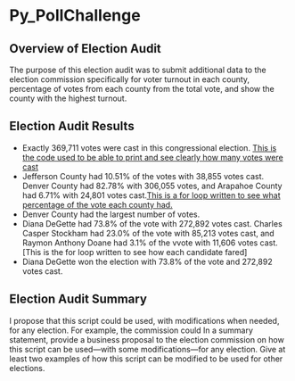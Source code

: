 # Py_PollChallenge

## Overview of Election Audit
The purpose of this election audit was to submit additional data to the election commission specifically for voter turnout in each county, percentage of votes from each county from the total vote, and show the county with the highest turnout.

## Election Audit Results 
* Exactly 369,711 votes were cast in this congressional election. [This is the code used to be able to print and see clearly how many votes were cast](https://github.com/LaurenSonis/Py_PollChallenge/blob/main/2020-12-20%20(1).png)
* Jefferson County had 10.51% of the votes with 38,855 votes cast. Denver County had 82.78% with 306,055 votes, and Arapahoe County had 6.71% with 24,801 votes cast.[This is a for loop written to see what percentage of the vote each county had.](https://github.com/LaurenSonis/Py_PollChallenge/blob/main/2020-12-20%20(2).png)
* Denver County had the largest number of votes.
* Diana DeGette had 73.8% of the vote with 272,892 votes cast. Charles Casper Stockham had 23.0% of the vote with 85,213 votes cast, and Raymon Anthony Doane had 3.1% of the vvote with 11,606 votes cast.[This is the for loop written to see how each candidate fared]
* Diana DeGette won the election with 73.8% of the vote and 272,892 votes cast.

## Election Audit Summary
I propose that this script could be used, with modifications when needed, for any election. For example, the commission could 
In a summary statement, provide a business proposal to the election commission on how this script can be used—with some modifications—for any election. Give at least two examples of how this script can be modified to be used for other elections.
